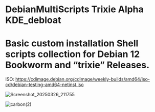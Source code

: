 # DebianMultiScripts Trixie Alpha KDE_debloat

# Basic custom installation Shell scripts collection for Debian 12 Bookworm and “trixie” Releases.

ISO: https://cdimage.debian.org/cdimage/weekly-builds/amd64/iso-cd/debian-testing-amd64-netinst.iso

![Screenshot_20250326_211755](https://github.com/user-attachments/assets/1fd8db37-0854-46cd-8222-2959b45fbf86)

![carbon(2)](https://github.com/user-attachments/assets/807d4a47-ae3b-4bbb-8d83-f43911b1940a)
